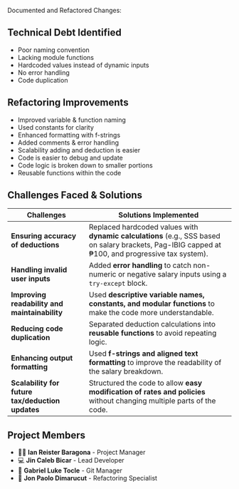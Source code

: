 Documented and Refactored Changes:


## Technical Debt Identified
- Poor naming convention
- Lacking module functions
- Hardcoded values instead of dynamic inputs
- No error handling
- Code duplication


## Refactoring Improvements  
- Improved variable & function naming  
- Used constants for clarity  
- Enhanced formatting with f-strings  
- Added comments & error handling
- Scalability adding and deduction is easier
- Code is easier to debug and update
- Code logic is broken down to smaller portions
- Reusable functions within the code


## Challenges Faced & Solutions  

| **Challenges** | **Solutions Implemented** |  
|--------------|------------------------|  
| **Ensuring accuracy of deductions** | Replaced hardcoded values with **dynamic calculations** (e.g., SSS based on salary brackets, Pag-IBIG capped at ₱100, and progressive tax system). |  
| **Handling invalid user inputs** | Added **error handling** to catch non-numeric or negative salary inputs using a `try-except` block. |  
| **Improving readability and maintainability** | Used **descriptive variable names, constants, and modular functions** to make the code more understandable. |  
| **Reducing code duplication** | Separated deduction calculations into **reusable functions** to avoid repeating logic. |  
| **Enhancing output formatting** | Used **f-strings and aligned text formatting** to improve the readability of the salary breakdown. |  
| **Scalability for future tax/deduction updates** | Structured the code to allow **easy modification of rates and policies** without changing multiple parts of the code. |  


## Project Members  
- 🧑‍💼 **Ian Reister Baragona** - Project Manager  
- 💻 **Jin Caleb Bicar** - Lead Developer  
- 📂 **Gabriel Luke Tocle** - Git Manager  
- 🔧 **Jon Paolo Dimarucut** - Refactoring Specialist  


